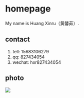 # homepage
My name is Huang Xinru（黄馨茹）.
 
 ## contact  
 1. tell: 15683106279
 2. qq: 827434054
 3. wechat: hxr827434054

## photo
![](D:\自驾游)
